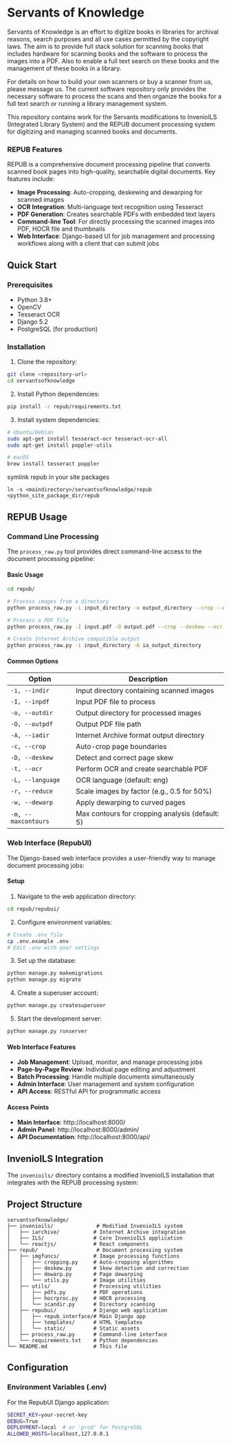 # Servants of Knowledge 

Servants of Knowledge is an effort to digitize books in libraries for archival reasons, search purposes and all use cases permitted by the copyright laws. The aim is to provide full stack solution for scanning books that includes hardware for scanning books and the software to process the images into a PDF. Also to enable a full text search on these books and the management of these books in a library. 

For details on how to build your own scanners or buy a scanner from us, please message us. The current software repository only provides the necessary software to process the scans and then organize the books for a full text search or running a library management system. 

This repository contains work for the Servants modifications to InvenioILS (Integrated Library System) and the REPUB document processing system for digitizing and managing scanned books and documents.

### REPUB Features

REPUB is a comprehensive document processing pipeline that converts scanned book pages into high-quality, searchable digital documents. Key features include:

- **Image Processing**: Auto-cropping, deskewing and dewarping for scanned images
- **OCR Integration**: Multi-language text recognition using Tesseract
- **PDF Generation**: Creates searchable PDFs with embedded text layers
- **Command-line Tool**: For directly processing the scanned images into PDF, HOCR file and thumbnails 
- **Web Interface**: Django-based UI for job management and processing workflows along with a client that can submit jobs

## Quick Start

### Prerequisites

- Python 3.8+
- OpenCV
- Tesseract OCR
- Django 5.2
- PostgreSQL (for production)

### Installation

1. Clone the repository:
```bash
git clone <repository-url>
cd servantsofknowledge
```

2. Install Python dependencies:
```bash
pip install -r repub/requirements.txt
```

3. Install system dependencies:
```bash
# Ubuntu/Debian
sudo apt-get install tesseract-ocr tesseract-ocr-all
sudo apt-get install poppler-utils

# macOS
brew install tesseract poppler
```
symlink repub in your site packages

```
ln -s <maindirectory>/servantsofknowledge/repub <python_site_package_dir/repub
```

## REPUB Usage

### Command Line Processing

The `process_raw.py` tool provides direct command-line access to the document processing pipeline:

#### Basic Usage

```bash
cd repub/

# Process images from a directory
python process_raw.py -i input_directory -o output_directory --crop --deskew --ocr

# Process a PDF file
python process_raw.py -I input.pdf -O output.pdf --crop --deskew --ocr

# Create Internet Archive compatible output
python process_raw.py -i input_directory -A ia_output_directory
```

#### Common Options

| Option | Description |
|--------|-------------|
| `-i, --indir` | Input directory containing scanned images |
| `-I, --inpdf` | Input PDF file to process |
| `-o, --outdir` | Output directory for processed images |
| `-O, --outpdf` | Output PDF file path |
| `-A, --iadir` | Internet Archive format output directory |
| `-c, --crop` | Auto-crop page boundaries |
| `-D, --deskew` | Detect and correct page skew |
| `-t, --ocr` | Perform OCR and create searchable PDF |
| `-L, --language` | OCR language (default: eng) |
| `-r, --reduce` | Scale images by factor (e.g., 0.5 for 50%) |
| `-w, --dewarp` | Apply dewarping to curved pages |
| `-m, --maxcontours` | Max contours for cropping analysis (default: 5) |


### Web Interface (RepubUI)

The Django-based web interface provides a user-friendly way to manage document processing jobs:

#### Setup

1. Navigate to the web application directory:
```bash
cd repub/repubui/
```

2. Configure environment variables:
```bash
# Create .env file
cp .env.example .env
# Edit .env with your settings
```

3. Set up the database:
```bash
python manage.py makemigrations
python manage.py migrate
```

4. Create a superuser account:
```bash
python manage.py createsuperuser
```

5. Start the development server:
```bash
python manage.py runserver
```

#### Web Interface Features

- **Job Management**: Upload, monitor, and manage processing jobs
- **Page-by-Page Review**: Individual page editing and adjustment
- **Batch Processing**: Handle multiple documents simultaneously
- **Admin Interface**: User management and system configuration
- **API Access**: RESTful API for programmatic access

#### Access Points

- **Main Interface**: http://localhost:8000/
- **Admin Panel**: http://localhost:8000/admin/
- **API Documentation**: http://localhost:8000/api/

## InvenioILS Integration

The `invenioils/` directory contains a modified InvenioILS installation that integrates with the REPUB processing system:

## Project Structure

```
servantsofknowledge/
├── invenioils/              # Modified InvenioILS system
│   ├── iarchive/           # Internet Archive integration
│   ├── ILS/                # Core InvenioILS application
│   └── reactjs/            # React components
├── repub/                   # Document processing system
│   ├── imgfuncs/           # Image processing functions
│   │   ├── cropping.py     # Auto-cropping algorithms
│   │   ├── deskew.py       # Skew detection and correction
│   │   ├── dewarp.py       # Page dewarping
│   │   └── utils.py        # Image utilities
│   ├── utils/              # Processing utilities
│   │   ├── pdfs.py         # PDF operations
│   │   ├── hocrproc.py     # HOCR processing
│   │   └── scandir.py      # Directory scanning
│   ├── repubui/            # Django web application
│   │   ├── repub_interface/# Main Django app
│   │   ├── templates/      # HTML templates
│   │   └── static/         # Static assets
│   ├── process_raw.py      # Command-line interface
│   └── requirements.txt    # Python dependencies
└── README.md               # This file
```

## Configuration

### Environment Variables (.env)

For the RepubUI Django application:

```bash
SECRET_KEY=your-secret-key
DEBUG=True
DEPLOYMENT=local  # or 'prod' for PostgreSQL
ALLOWED_HOSTS=localhost,127.0.0.1
```
